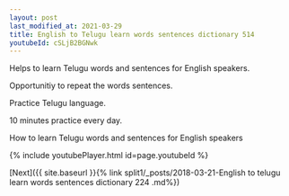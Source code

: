 ```yaml
---
layout: post
last_modified_at: 2021-03-29
title: English to Telugu learn words sentences dictionary 514 
youtubeId: cSLjB2BGNwk
---
```

 
 
Helps to learn Telugu words and sentences for English speakers.

Opportunitiy to repeat the words sentences. 

Practice Telugu language. 
 
10 minutes practice every day. 
 
How to learn Telugu words and sentences for English speakers 
 
{% include youtubePlayer.html id=page.youtubeId %}
 
 
[Next]({{ site.baseurl }}{% link  split1/_posts/2018-03-21-English to telugu learn words sentences dictionary 224 .md%})
 
